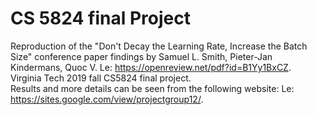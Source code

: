 # CS 5824 final Project
Reproduction of the "Don't Decay the Learning Rate, Increase the Batch Size" conference paper findings by Samuel L. Smith, Pieter-Jan Kindermans, Quoc V. Le: https://openreview.net/pdf?id=B1Yy1BxCZ.  
Virginia Tech 2019 fall CS5824 final project.  
Results and more details can be seen from the following website: Le: https://sites.google.com/view/projectgroup12/.
